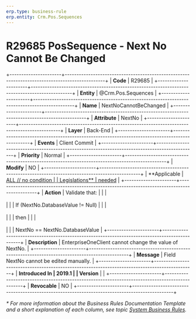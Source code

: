 ```yaml
---
erp.type: business-rule
erp.entity: Crm.Pos.Sequences
---
```


# R29685 PosSequence - Next No Cannot Be Changed
+----------------------+-----------------------------------------------------------------------------------------------+
| **Code**             | R29685                                                                                        |
+----------------------+-----------------------------------------------------------------------------------------------+
| **Entity**           | @Crm.Pos.Sequences                                                                            |
+----------------------+-----------------------------------------------------------------------------------------------+
| **Name**             | NextNoCannotBeChanged                                                                         |
+----------------------+-----------------------------------------------------------------------------------------------+
| **Attribute**        | NextNo                                                                                        |
+----------------------+-----------------------------------------------------------------------------------------------+
| **Layer**            | Back-End                                                                                      |
+----------------------+-----------------------------------------------------------------------------------------------+
| **Events**           | Client Commit                                                                                 |
+----------------------+-----------------------------------------------------------------------------------------------+
| **Priority**         | Normal                                                                                        |
+----------------------+-----------------------------------------------------------------------------------------------+
| **Modify**           | NO                                                                                            |
+----------------------+-----------------------------------------------------------------------------------------------+
| **Applicable         | [ALL // no condition                                                                          |
| Legislations**       | needed](xref:applicable-legislations)                                                         |
+----------------------+-----------------------------------------------------------------------------------------------+
| **Action**           | Validate that:                                                                                |
|                      | <br/><br/>                                                                                    |
|                      | If (NextNo.DatabaseValue != Null)                                                             |
|                      | <br/><br/>                                                                                    |
|                      | then                                                                                          |
|                      | <br/><br/>                                                                                    |
|                      | NextNo == NextNo.DatabaseValue                                                                |
+----------------------+-----------------------------------------------------------------------------------------------+
| **Description**      | EnterpriseOneClient cannot change the value of NextNo.                                        |
+----------------------+-----------------------------------------------------------------------------------------------+
| **Message**          | Field NextNo cannot be edited manually.                                                       |
+----------------------+-----------------------------------------------------------------------------------------------+
| **Introduced In      | 2019.1                                                                                        |
| Version**            |                                                                                               |
+----------------------+-----------------------------------------------------------------------------------------------+
| **Revocable**        | NO                                                                                            |
+----------------------+-----------------------------------------------------------------------------------------------+

*\* For more information about the Business Rules Documentation Template and a short explanation of each column, see
topic [System Business Rules](../templates/template-description-system-business-rules.md).*
